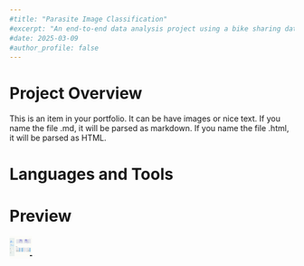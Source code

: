 ```yaml
---
#title: "Parasite Image Classification"
#excerpt: "An end-to-end data analysis project using a bike sharing dataset from Kaggle. Includes data wrangling, EDA, visualization, and dashboard creation."
#date: 2025-03-09
#author_profile: false
---
```


# Project Overview
This is an item in your portfolio. It can be have images or nice text. If you name the file .md, it will be parsed as markdown. If you name the file .html, it will be parsed as HTML. 

# Languages and Tools

# Preview
<img src="/files/Dashboard.gif" width="40" height="40" />